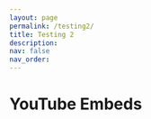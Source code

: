 ```yaml
---
layout: page
permalink: /testing2/
title: Testing 2
description:
nav: false
nav_order: 
---
```


# YouTube Embeds

